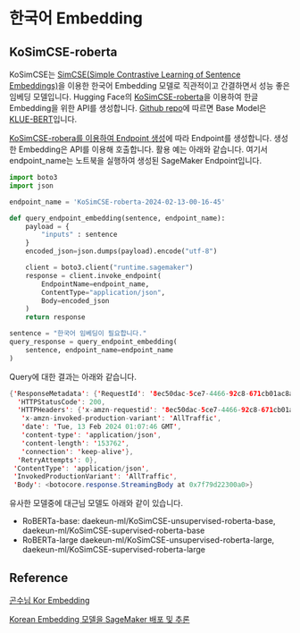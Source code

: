 # 한국어 Embedding

## KoSimCSE-roberta

KoSimCSE는 [SimCSE(Simple Contrastive Learning of Sentence Embeddings)](https://github.com/hppRC/simple-simcse)을 이용한 한국어 Embedding 모델로 직관적이고 간결하면서 성능 좋은 임베딩 모델입니다. Hugging Face의 [KoSimCSE-roberta](https://huggingface.co/BM-K/KoSimCSE-roberta)을 이용하여 한글 Embedding을 위한 API를 생성합니다. [Github repo](https://github.com/BM-K/Sentence-Embedding-is-all-you-need)에 따르면 Base Model은 [KLUE-BERT](https://github.com/KLUE-benchmark/KLUE/blob/main/README.md)입니다.

[KoSimCSE-robera를 이용하여 Endpoint 생성](https://github.com/kyopark2014/embedding-korean/blob/main/KoSimCSE-roberta/embedding-kosimcse.ipynb)에 따라 Endpoint를 생성합니다. 생성한 Embedding은 API를 이용해 호출합니다. 활용 예는 아래와 같습니다. 여기서 endpoint_name는 노트북을 실행하여 생성된 SageMaker Endpoint입니다.

```python
import boto3
import json

endpoint_name = 'KoSimCSE-roberta-2024-02-13-00-16-45'

def query_endpoint_embedding(sentence, endpoint_name):
    payload = {
        "inputs" : sentence
    }
    encoded_json=json.dumps(payload).encode("utf-8")

    client = boto3.client("runtime.sagemaker")
    response = client.invoke_endpoint(
        EndpointName=endpoint_name,
        ContentType="application/json",
        Body=encoded_json
    )
    return response

sentence = "한국어 임베딩이 필요합니다."
query_response = query_endpoint_embedding(
    sentence, endpoint_name=endpoint_name
)
```

Query에 대한 결과는 아래와 같습니다.

```java
{'ResponseMetadata': {'RequestId': '8ec50dac-5ce7-4466-92c8-671cb01ac8a2',
  'HTTPStatusCode': 200,
  'HTTPHeaders': {'x-amzn-requestid': '8ec50dac-5ce7-4466-92c8-671cb01ac8a2',
   'x-amzn-invoked-production-variant': 'AllTraffic',
   'date': 'Tue, 13 Feb 2024 01:07:46 GMT',
   'content-type': 'application/json',
   'content-length': '153762',
   'connection': 'keep-alive'},
  'RetryAttempts': 0},
 'ContentType': 'application/json',
 'InvokedProductionVariant': 'AllTraffic',
 'Body': <botocore.response.StreamingBody at 0x7f79d22300a0>}
```

유사한 모델중에 대근님 모델도 아래와 같이 있습니다.

- RoBERTa-base: daekeun-ml/KoSimCSE-unsupervised-roberta-base, daekeun-ml/KoSimCSE-supervised-roberta-base
- RoBERTa-large daekeun-ml/KoSimCSE-unsupervised-roberta-large, daekeun-ml/KoSimCSE-supervised-roberta-large

## Reference

[곤수님 Kor Embedding](https://github.com/gonsoomoon-ml/Kor-LLM-On-SageMaker/tree/main/1-Lab01-Deploy-LLM)

[Korean Embedding 모델을 SageMaker 배포 및 추론](https://github.com/gonsoomoon-ml/Kor-LLM-On-SageMaker/blob/main/1-Lab01-Deploy-LLM/4.Kor-Embedding-Model.ipynb)



